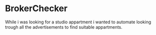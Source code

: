 # BrokerChecker
While i was looking for a studio appartment i wanted to automate looking trough all the advertisements to find suitable appartments.

